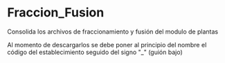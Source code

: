 # Fraccion_Fusion
Consolida los archivos de fraccionamiento y fusión del modulo de plantas

Al momento de descargarlos se debe poner al principio del nombre el código del establecimiento seguido del signo "_" (guión bajo)
